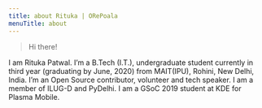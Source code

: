 ```yaml
---
title: about Rituka | ORePoala
menuTitle: about
---
```


> Hi there!

I am Rituka Patwal. I’m a B.Tech (I.T.), undergraduate student currently in third year (graduating by June, 2020) from MAIT(IPU), Rohini, New Delhi, India. I’m an Open Source contributor, volunteer and tech speaker. I am a member of ILUG-D and PyDelhi. I am a GSoC 2019 student at KDE for Plasma Mobile.